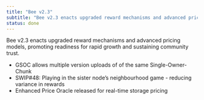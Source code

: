 ```yaml
---
title: "Bee v2.3"
subtitle: "Bee v2.3 enacts upgraded reward mechanisms and advanced pricing models, promoting readiness for rapid growth and sustaining community trust."
status: done
---
```


Bee v2.3 enacts upgraded reward mechanisms and advanced pricing models, promoting readiness for rapid growth and sustaining community trust.

- GSOC allows multiple version uploads of of the same Single-Owner-Chunk
- SWIP#48: Playing in the sister node’s neighbourhood game - reducing variance in rewards
- Enhanced Price Oracle released for real-time storage pricing